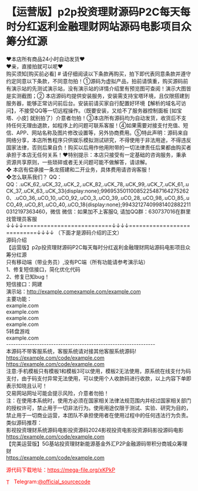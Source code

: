 # 【运营版】p2p投资理财源码P2C每天每时分红返利金融理财网站源码电影项目众筹分红源

❤本店所有商品24小时自动发货❤<br>❤亲，直接拍就可以呢❤<br>购买须知[购买前必看] # 请仔细阅读以下条款再购买，拍下即代表同意条款并遵守约定同意以下条款，不同意勿拍！①源码为虚拟产品，拍前请慎重，购买源码前有演示站的先测试演示站，没有演示站的详情介绍里有预览图可查阅！演示大图皆是实测截图；② 本店源码均提供安装服务，安装需支持宝塔环境，且仅限搭建到服务器，能够正常访问前后台。安装前请买家自行配置好环境【解析的域名可访问】，不接受QQ等一切远程操作。（既要安装，又给不了服务器控制面板 [如宝塔、小皮] 就别拍了）介意者勿拍！③本店所有源码均为自动发货，收货后不支持任何无理由退款，如程序上的问题可联系客服！④如果需要对接支付充值、短信、APP、网站名称及图片修改设置等，另外协商费用。⑤特此声明：源码来自网络分享，本店所售程序只供娱乐模拟测试研究，不得使用于非法用途，不得违反国家法律，否则后果自负！购买以后用作他用附带的一切法律责任后果都由购买者承担于本店无任何关系！❤特别提示：本店只接受有一定基础的咨询服务，秉承资源共享原则，一些琐碎或者无关问题可能不做解答，请谅解。<br>❖ 本店有偿承接一条龙搭建和二开业务，具体费用请咨询客服！<br>❖怎么联系我们？                                                                          QQ： QQ：.uCK_62,.uCK_32,.uCK_2,.uCK_82,.uCK_78,.uCK_99,.uCK_7,.uCK_61,.uCK_37,.uCK_63,.uCK_33{display:none};996953501100852254871642752620、.uCO_36,.uCO_10,.uCO_92,.uCO_3,.uCO_39,.uCO_28,.uCO_98,.uCO_85,.uCO_49,.uCO_81,.uCO_40,.uCO_18{display:none};994321274099814028822110312197363460，微信 微信：如果加不上客服Q, 请加QQ群：630737016在群里找管理员客服<br>↓↓↓↓==========================↓↓↓↓===========================↓↓↓↓   （下面才是源码介绍的正文）<br>源码介绍<br>【运营版】p2p投资理财源码P2C每天每时分红返利金融理财网站源码电影项目众筹分红源<br>只有移动端（带业务员）,没有PC端（所有功能请参考演示站）<br>1、修复短信接口，简化优化代码<br>2、修复已知bug！<br>短信接口：网建<br>演示站：http://example.comexample.com/example.com<br>主要功能：<br>example.com<br>example.com<br>example.com<br>example.com<br>5转盘游戏<br>example.com<br>---------------------------------------------------------------<br>本源码不带客服系统，客服系统请对接其他客服系统源码!<br>https://example.com/code/example.com<br>https://example.com/code/example.com<br>注意:手机模板只有模板1和模板3可以使用，模板2无法使用，原系统在线支付为码支付，由于码支付异常无法使用，可以使用个人收款码进行收款，以上内容下单即表示知晓且认可！<br>交易网站网址可能会提示风险，介意者勿拍！<br>注：在使用本系统时，使用方必须在国家相关法律法规范围内并经过国家相关部门的授权许可，禁止用于一切非法行为。使用用途仅限于测试、实验、研究为目的，禁止用于一切商业运营，本团队不承担使用者在使用过程中的任何违法行为负责。<br>类似源码推荐：<br>影视投资理财系统源码电影投资源码2024影视投资电影投资源码影投源码电影<br>https://example.com/code/example.com<br>【完美运营版】5G基站投资理财新能源基金外汇P2P金融源码带积分商城众筹理财<br>https://example.com/code/example.com<br>


<p style="color: red;">源代码下载地址：<a href="https://mega-file.org/xKPkP" style="color: red;">https://mega-file.org/xKPkP</a></p><p style="color: red;"><img src="https://cdn-icons-png.flaticon.com/512/2111/2111646.png" alt="Telegram Icon" style="width: 16px; vertical-align: middle; margin-right: 5px;">Telegram:<a href="https://t.me/official_sourcecode" style="color: red;">@official_sourcecode</a></p>